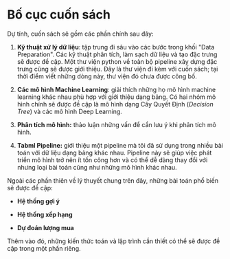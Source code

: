 
# Bố cục cuốn sách

Dự tính, cuốn sách sẽ gồm các phần chính sau đây:

1. **Kỹ thuật xử lý dữ liệu**: tập trung đi sâu vào các bước trong khối "Data Preparation".
Các kỹ thuật phân tích, làm sạch dữ liệu và tạo đặc trưng sẽ được đề cập. Một thư viện python về toàn bộ pipeline xây dựng đặc trưng cũng sẽ được giới thiệu. Đây là thư viện đi kèm với cuốn sách; tại thời điểm viết những dòng này, thư viện đó chưa được công bố.

2. **Các mô hình Machine Learning**: giải thích những họ mô hình machine learning khác nhau phù hợp với giới thiệu dạng bảng. Có hai nhóm mô hình chính sẽ được đề cập là mô hình dạng Cây Quyết Định (_Decision Tree_) và các mô hình Deep Learning.

3. **Phân tích mô hình:** thảo luận những vấn đề cần lưu ý khi phân tích mô hình.

4. **Tabml Pipeline:** giới thiệu một pipeline mà tôi đã sử dụng trong nhiều bài toán với dữ liệu dạng bảng khác nhau. Pipeline này sẽ giúp việc phát triển mô hình trở nên ít tốn công hơn và có thể dễ dàng thay đổi với nhưng loại bài toán cũng như những mô hình khác nhau.

Ngoài các phần thiên về lý thuyết chung trên đây, những bài toán phổ biến sẽ được đề cập:

* **Hệ thống gợi ý**

* **Hệ thống xếp hạng**

* **Dự đoán lượng mua**

Thêm vào đó, những kiến thức toán và lập trình cần thiết có thể sẽ được đề cập trong một phần riêng.
